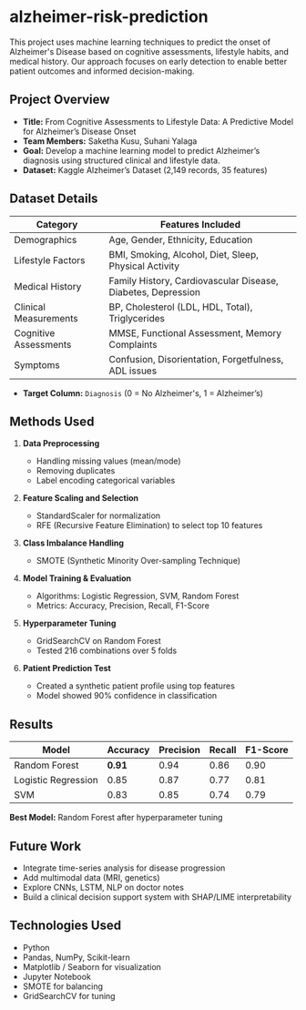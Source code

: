 # alzheimer-risk-prediction
This project uses machine learning techniques to predict the onset of Alzheimer's Disease based on cognitive assessments, lifestyle habits, and medical history. Our approach focuses on early detection to enable better patient outcomes and informed decision-making.

##  Project Overview

- **Title:** From Cognitive Assessments to Lifestyle Data: A Predictive Model for Alzheimer’s Disease Onset
- **Team Members:** Saketha Kusu, Suhani Yalaga
- **Goal:** Develop a machine learning model to predict Alzheimer’s diagnosis using structured clinical and lifestyle data.
- **Dataset:** Kaggle Alzheimer’s Dataset (2,149 records, 35 features)

##  Dataset Details

| Category            | Features Included |
|---------------------|------------------|
| Demographics        | Age, Gender, Ethnicity, Education |
| Lifestyle Factors   | BMI, Smoking, Alcohol, Diet, Sleep, Physical Activity |
| Medical History     | Family History, Cardiovascular Disease, Diabetes, Depression |
| Clinical Measurements | BP, Cholesterol (LDL, HDL, Total), Triglycerides |
| Cognitive Assessments | MMSE, Functional Assessment, Memory Complaints |
| Symptoms            | Confusion, Disorientation, Forgetfulness, ADL issues |

- **Target Column:** `Diagnosis` (0 = No Alzheimer's, 1 = Alzheimer’s)
## Methods Used

1. **Data Preprocessing**
   - Handling missing values (mean/mode)
   - Removing duplicates
   - Label encoding categorical variables

2. **Feature Scaling and Selection**
   - StandardScaler for normalization
   - RFE (Recursive Feature Elimination) to select top 10 features

3. **Class Imbalance Handling**
   - SMOTE (Synthetic Minority Over-sampling Technique)

4. **Model Training & Evaluation**
   - Algorithms: Logistic Regression, SVM, Random Forest
   - Metrics: Accuracy, Precision, Recall, F1-Score

5. **Hyperparameter Tuning**
   - GridSearchCV on Random Forest
   - Tested 216 combinations over 5 folds

6. **Patient Prediction Test**
   - Created a synthetic patient profile using top features
   - Model showed 90% confidence in classification

## Results

| Model               | Accuracy | Precision | Recall | F1-Score |
|--------------------|----------|-----------|--------|----------|
| Random Forest       | **0.91** | 0.94      | 0.86   | 0.90     |
| Logistic Regression | 0.85     | 0.87      | 0.77   | 0.81     |
| SVM                 | 0.83     | 0.85      | 0.74   | 0.79     |

**Best Model:** Random Forest after hyperparameter tuning

##  Future Work

- Integrate time-series analysis for disease progression
- Add multimodal data (MRI, genetics)
- Explore CNNs, LSTM, NLP on doctor notes
- Build a clinical decision support system with SHAP/LIME interpretability

## Technologies Used

- Python
- Pandas, NumPy, Scikit-learn
- Matplotlib / Seaborn for visualization
- Jupyter Notebook
- SMOTE for balancing
- GridSearchCV for tuning
